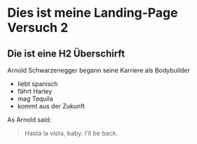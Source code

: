 
# Dies ist meine Landing-Page Versuch 2
## Die ist eine H2 Überschirft 
Arnold Schwarzenegger begann seine Karriere als Bodybuilder

* liebt spanisch
* fährt Harley
* mag Tequila
* kommt aus der Zukunft

As Arnold said:
> Hasta la vista, baby.
> I'll be back.